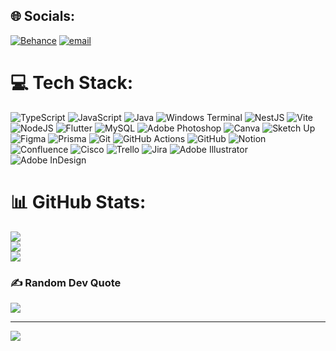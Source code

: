 
## 🌐 Socials:
[![Behance](https://img.shields.io/badge/Behance-1769ff?logo=behance&logoColor=white)](https://behance.net/suqinchua) [![email](https://img.shields.io/badge/Email-D14836?logo=gmail&logoColor=white)](mailto:rsq.chua@gmail.com) 

# 💻 Tech Stack:
![TypeScript](https://img.shields.io/badge/typescript-%23007ACC.svg?style=for-the-badge&logo=typescript&logoColor=white) ![JavaScript](https://img.shields.io/badge/javascript-%23323330.svg?style=for-the-badge&logo=javascript&logoColor=%23F7DF1E) ![Java](https://img.shields.io/badge/java-%23ED8B00.svg?style=for-the-badge&logo=openjdk&logoColor=white) ![Windows Terminal](https://img.shields.io/badge/Windows%20Terminal-%234D4D4D.svg?style=for-the-badge&logo=windows-terminal&logoColor=white) ![NestJS](https://img.shields.io/badge/nestjs-%23E0234E.svg?style=for-the-badge&logo=nestjs&logoColor=white) ![Vite](https://img.shields.io/badge/vite-%23646CFF.svg?style=for-the-badge&logo=vite&logoColor=white) ![NodeJS](https://img.shields.io/badge/node.js-6DA55F?style=for-the-badge&logo=node.js&logoColor=white) ![Flutter](https://img.shields.io/badge/Flutter-%2302569B.svg?style=for-the-badge&logo=Flutter&logoColor=white) ![MySQL](https://img.shields.io/badge/mysql-4479A1.svg?style=for-the-badge&logo=mysql&logoColor=white) ![Adobe Photoshop](https://img.shields.io/badge/adobe%20photoshop-%2331A8FF.svg?style=for-the-badge&logo=adobe%20photoshop&logoColor=white) ![Canva](https://img.shields.io/badge/Canva-%2300C4CC.svg?style=for-the-badge&logo=Canva&logoColor=white) ![Sketch Up](https://img.shields.io/badge/SketchUp-005F9E?style=for-the-badge&logo=sketchup&logoColor=white) ![Figma](https://img.shields.io/badge/figma-%23F24E1E.svg?style=for-the-badge&logo=figma&logoColor=white) ![Prisma](https://img.shields.io/badge/Prisma-3982CE?style=for-the-badge&logo=Prisma&logoColor=white) ![Git](https://img.shields.io/badge/git-%23F05033.svg?style=for-the-badge&logo=git&logoColor=white) ![GitHub Actions](https://img.shields.io/badge/github%20actions-%232671E5.svg?style=for-the-badge&logo=githubactions&logoColor=white) ![GitHub](https://img.shields.io/badge/github-%23121011.svg?style=for-the-badge&logo=github&logoColor=white) ![Notion](https://img.shields.io/badge/Notion-%23000000.svg?style=for-the-badge&logo=notion&logoColor=white) ![Confluence](https://img.shields.io/badge/confluence-%23172BF4.svg?style=for-the-badge&logo=confluence&logoColor=white) ![Cisco](https://img.shields.io/badge/cisco-%23049fd9.svg?style=for-the-badge&logo=cisco&logoColor=black) ![Trello](https://img.shields.io/badge/Trello-%23026AA7.svg?style=for-the-badge&logo=Trello&logoColor=white) ![Jira](https://img.shields.io/badge/jira-%230A0FFF.svg?style=for-the-badge&logo=jira&logoColor=white) ![Adobe Illustrator](https://img.shields.io/badge/adobe%20illustrator-%23FF9A00.svg?style=for-the-badge&logo=adobe%20illustrator&logoColor=white) ![Adobe InDesign](https://img.shields.io/badge/Adobe%20InDesign-49021F?style=for-the-badge&logo=adobeindesign&logoColor=FF3366)
# 📊 GitHub Stats:
![](https://github-readme-stats.vercel.app/api?username=rsq-am&theme=dark&hide_border=false&include_all_commits=false&count_private=false)<br/>
![](https://nirzak-streak-stats.vercel.app/?user=rsq-am&theme=dark&hide_border=false)<br/>
![](https://github-readme-stats.vercel.app/api/top-langs/?username=rsq-am&theme=dark&hide_border=false&include_all_commits=false&count_private=false&layout=compact)

### ✍️ Random Dev Quote
![](https://quotes-github-readme.vercel.app/api?type=vetical&theme=merko)

---
[![](https://visitcount.itsvg.in/api?id=rsq-am&icon=6&color=3)](https://visitcount.itsvg.in)

<!-- Proudly created with GPRM ( https://gprm.itsvg.in ) -->
